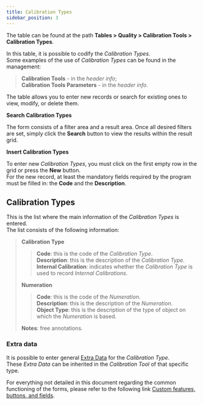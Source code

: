 ```yaml
---
title: Calibration Types 
sidebar_position: 3
---
```


The table can be found at the path **Tables > Quality > Calibration Tools > Calibration Types**.

In this table, it is possible to codify the *Calibration Types*.  
Some examples of the use of *Calibration Types* can be found in the management:
> **Calibration Tools** - in the *header info*;   
> **Calibration Tools Parameters** - in the *header info*.

The table allows you to enter new records or search for existing ones to view, modify, or delete them.

**Search Calibration Types**

The form consists of a filter area and a result area. Once all desired filters are set, simply click the **Search** button to view the results within the result grid.

**Insert Calibration Types**

To enter new *Calibration Types*, you must click on the first empty row in the grid or press the **New** button.   
For the new record, at least the mandatory fields required by the program must be filled in: the **Code** and the **Description**.

## Calibration Types 

This is the list where the main information of the *Calibration Types* is entered.   
The list consists of the following information:   
> **Calibration Type**   
>> **Code**: this is the code of the *Calibration Type*.   
>> **Description**: this is the description of the *Calibration Type*.   
>> **Internal Calibration**: indicates whether the *Calibration Type* is used to record *Internal Calibrations*.   
>
> **Numeration**
>> **Code**: this is the code of the *Numeration*.   
>> **Description**: this is the description of the *Numeration*.   
>> **Object Type**: this is the description of the type of object on which the *Numeration* is based.   
>
> **Notes**: free annotations.

### Extra data

It is possible to enter general [Extra Data](/docs/configurations/utility/extra-data/extradata/search-extradata) for the *Calibration Type*.   
These *Extra Data* can be inherited in the *Calibration Tool* of that specific type.   

For everything not detailed in this document regarding the common functioning of the forms, please refer to the following link [Custom features, buttons, and fields](/docs/guide/common).